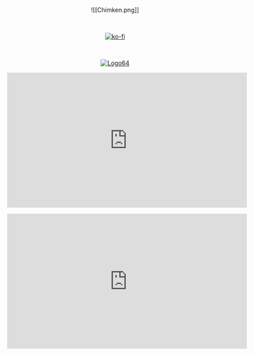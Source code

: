 <span style="display:block;text-align:center">![[Chimken.png]]</span>

‎<p align="center">[![ko-fi](https://ko-fi.com/img/githubbutton_sm.svg)](https://ko-fi.com/E1E04DO7O)</p>

‎<p align="center">[![Logo64](https://user-images.githubusercontent.com/23636548/112306898-a1ac1f00-8ca0-11eb-8b3e-90e73dc7bad2.png)](https://github.com/T3kla/ValMods/issues)</p>

<p align="center">
    <iframe width="560" height="315"
            src="https://www.youtube.com/embed/jONSIhMST9E"
            title="YouTube video player"
            frameborder="0" 
            allow="accelerometer;
                   autoplay;
                   clipboard-write;
                   encrypted-media;
                   gyroscope;
                   picture-in-picture"
            allowfullscreen>
    </iframe>
</p>

<p align="center">
    <iframe width="560" height="315"
            src="https://www.youtube.com/embed/jONSIhMST9E"
            frameborder="0" 
            allowfullscreen>
    </iframe>
</p>